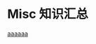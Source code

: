 # Misc 知识汇总


<div class="block-list">

<div class="block-list-item">
    <a href="" title="item" target="_blank">
        <!-- <div class="block-item-icon">
            <img src="../../../images/background1.jpg" alt="">
        </div> -->
        <div class="block-item-name heti-skip">aaaaaa</div>
        <!-- <div class="block-item-desc">aaaaaaa</div> -->
    </a>
</div>

</div>

<link rel="stylesheet" href="../../../../css/CTF/custom.css">